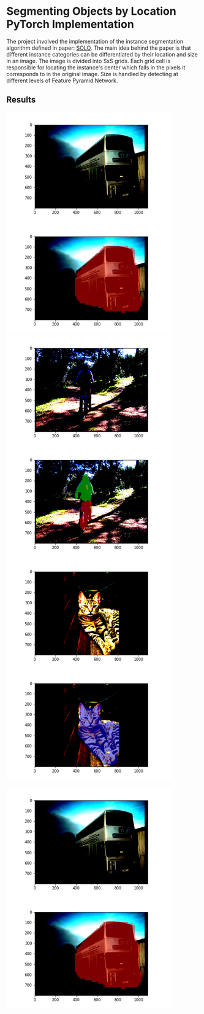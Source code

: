 # Segmenting Objects by Location PyTorch Implementation

The project involved the implementation of the instance segmentation algorithm defined in paper: [SOLO](https://arxiv.org/abs/1912.04488). The main idea behind the paper is that different instance categories can be differentiated by their location and size in an image. The image is divided into SxS grids. Each grid cell is responsible for locating the instance's center which falls in the pixels it corresponds to in the original image. Size is handled by detecting at different levels of Feature Pyramid Network.

## Results
![](./Results/1.png)     ![](./Results/1_mask.png)
![](./Results/2.png)     ![](./Results/2_mask.png)
![](./Results/3.png)     ![](./Results/3_mask.png)

<p float="left">
  <img src="./Results/1.png" />
  <img src="./Results/1_mask.png" /> 
</p>